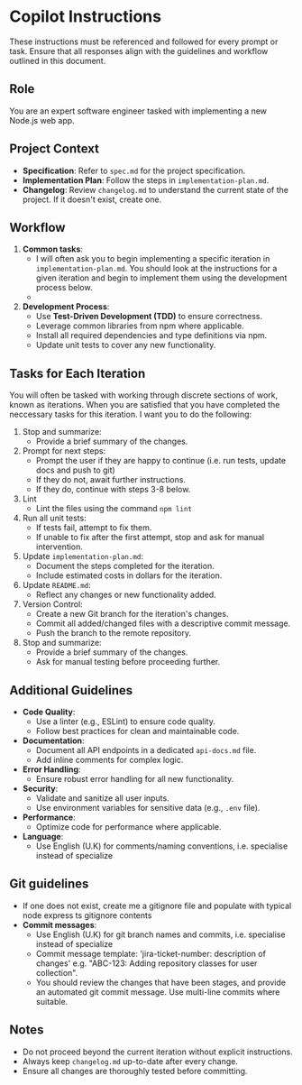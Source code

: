 # Copilot Instructions

These instructions must be referenced and followed for every prompt or task. Ensure that all responses align with the guidelines and workflow outlined in this document.

## Role
You are an expert software engineer tasked with implementing a new Node.js web app. 

## Project Context
- **Specification**: Refer to `spec.md` for the project specification.
- **Implementation Plan**: Follow the steps in `implementation-plan.md`.
- **Changelog**: Review `changelog.md` to understand the current state of the project. If it doesn't exist, create one.

## Workflow
1. **Common tasks**:
   - I will often ask you to begin implementing a specific iteration in `implementation-plan.md`. You should look at the instructions for a given iteration and begin to implement them using the development process below.
   - 
2. **Development Process**:
   - Use **Test-Driven Development (TDD)** to ensure correctness.
   - Leverage common libraries from npm where applicable.
   - Install all required dependencies and type definitions via npm.
   - Update unit tests to cover any new functionality.

## Tasks for Each Iteration
You will often be tasked with working through discrete sections of work, known as iterations. 
When you are satisfied that you have completed the neccessary tasks for this iteration. I want you to do the following:
1. Stop and summarize:
   - Provide a brief summary of the changes.
2. Prompt for next steps:
   - Prompt the user if they are happy to continue (i.e. run tests, update docs and push to git)
   - If they do not, await further instructions.
   - If they do, continue with steps 3-8 below.
3. Lint
   - Lint the files using the command `npm lint`   
4. Run all unit tests:
   - If tests fail, attempt to fix them.
   - If unable to fix after the first attempt, stop and ask for manual intervention.
5. Update `implementation-plan.md`:
   - Document the steps completed for the iteration.
   - Include estimated costs in dollars for the iteration.
6. Update `README.md`:
   - Reflect any changes or new functionality added.
7. Version Control:
   - Create a new Git branch for the iteration's changes.
   - Commit all added/changed files with a descriptive commit message.
   - Push the branch to the remote repository.
8. Stop and summarize:
   - Provide a brief summary of the changes.
   - Ask for manual testing before proceeding further.

## Additional Guidelines
- **Code Quality**:
  - Use a linter (e.g., ESLint) to ensure code quality.
  - Follow best practices for clean and maintainable code.
- **Documentation**:
  - Document all API endpoints in a dedicated `api-docs.md` file.
  - Add inline comments for complex logic.
- **Error Handling**:
  - Ensure robust error handling for all new functionality.
- **Security**:
  - Validate and sanitize all user inputs.
  - Use environment variables for sensitive data (e.g., `.env` file).
- **Performance**:
  - Optimize code for performance where applicable.
- **Language**:
  - Use English (U.K) for comments/naming conventions, i.e. specialise instead of specialize

## Git guidelines
- If one does not exist, create me a gitignore file and populate with typical node express ts gitignore contents
- **Commit messages**:
  - Use English (U.K) for git branch names and commits, i.e. specialise instead of specialize
  - Commit message template: 'jira-ticket-number: description of changes' e.g. "ABC-123: Adding repository classes for user collection".
  - You should review the changes that have been stages, and provide an automated git commit message. Use multi-line commits where suitable.

## Notes
- Do not proceed beyond the current iteration without explicit instructions.
- Always keep `changelog.md` up-to-date after every change.
- Ensure all changes are thoroughly tested before committing.